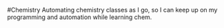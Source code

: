#Chemistry
Automating chemistry classes as I go, so I can keep up on my programming and automation while learning chem. 
